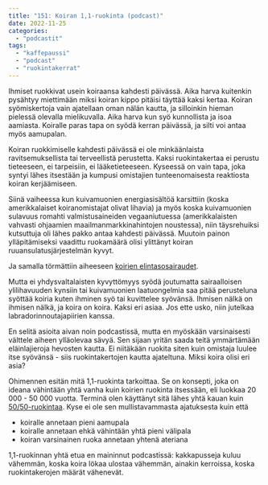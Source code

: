 ```yaml
---
title: "151: Koiran 1,1-ruokinta (podcast)"
date: 2022-11-25
categories: 
  - "podcastit"
tags: 
  - "kaffepaussi"
  - "podcast"
  - "ruokintakerrat"
---
```


Ihmiset ruokkivat usein koiraansa kahdesti päivässä. Aika harva kuitenkin pysähtyy miettimään miksi koiran kippo pitäisi täyttää kaksi kertaa. Koiran syömiskertoja vain ajatellaan oman nälän kautta, ja silloinkin hieman pielessä olevalla mielikuvalla. Aika harva kun syö kunnollista ja isoa aamiasta. Koiralle paras tapa on syödä kerran päivässä, ja silti voi antaa myös aamupalan.

<!--more-->

Koiran ruokkimiselle kahdesti päivässä ei ole minkäänlaista ravitsemuksellista tai terveellistä perustetta. Kaksi ruokintakertaa ei perustu tieteeseen, ei tarpeisiin, ei lääketieteeseen. Kyseessä on vain tapa, joka syntyi lähes itsestään ja kumpusi omistajien tunteenomaisesta reaktiosta koiran kerjäämiseen.

Siinä vaiheessa kun kuivamuonien energiasisältöä karsittiin (koska amerikkalaiset koiranomistajat olivat lihavia) ja myös koska kuivamuonien sulavuus romahti valmistusaineiden vegaaniutuessa (amerikkalaisten vahvasti ohjaamien maailmanmarkkinahintojen noustessa), niin täysrehuiksi kutsuttuja oli lähes pakko antaa kahdesti päivässä. Muutoin painon ylläpitämiseksi vaadittu ruokamäärä olisi ylittänyt koiran ruuansulatusjärjestelmän kyvyt.

Ja samalla törmättiin aiheeseen [koirien elintasosairaudet](https://www.katiska.eu/tieto/podcastit-vlog/150-sairastuttaako-elintaso-koirat-podcast/).

Mutta ei yhdysvaltalaisten kyvyttömyys syödä joutumatta sairaalloisen ylilihavuuden kynsiin tai kuivamuonien laatuongelmia saa pitää perusteluna syöttää koiria kuten ihminen syö tai kuvittelee syövänsä. Ihmisen nälkä on ihmisen nälkä, ja koira on koira. Kaksi eri asiaa. Jos ette usko, niin jutelkaa labradorinnoutajapiirien kanssa.

En selitä asioita aivan noin podcastissä, mutta en myöskään varsinaisesti välttele aiheen ylläolevaa sävyä. Sen sijaan yritän saada teitä ymmärtämään eläinlajieroja hevosten kautta. Ei niitäkään ruokita siten kuin omistaja luulee itse syövänsä - siis ruokintakertojen kautta ajateltuna. Miksi koira olisi eri asia?

Ohimennen esitän mitä 1,1-ruokinta tarkoittaa. Se on konsepti, joka on ideana vähintään yhtä vanha kuin koirien ruokinta itsessään, eli luokkaa 20 000 - 50 000 vuotta. Terminä olen käyttänyt sitä lähes yhtä kauan kuin [50/50-ruokintaa](https://www.katiska.eu/tieto/ruoka/koiran-50-50-ruokinta-faq/). Kyse ei ole sen mullistavammasta ajatuksesta kuin että

- koiralle annetaan pieni aamupala
- koiralle annetaan ehkä vähintään yhtä pieni välipala
- koiran varsinainen ruoka annetaan yhtenä ateriana

1,1-ruokinnan yhtä etua en maininnut podcastissä: kakkapusseja kuluu vähemmän, koska koira lökaa ulostaa vähemmän, ainakin kerroissa, koska ruokintakerojen määrät vähenevät.
